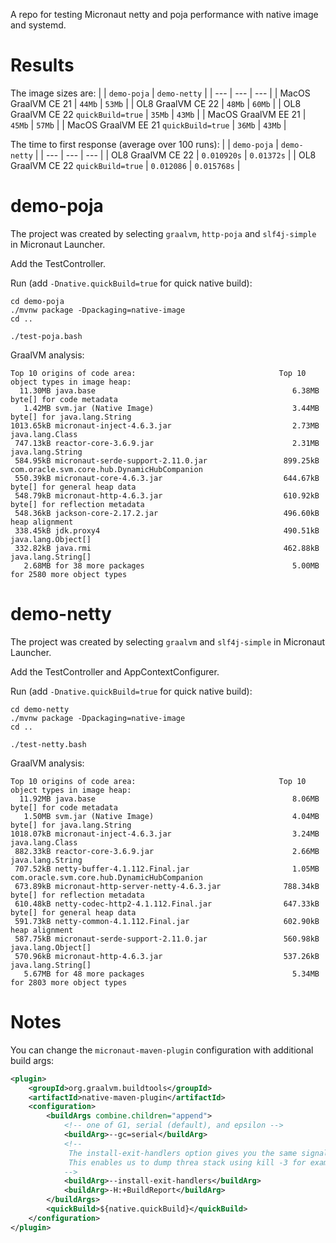 A repo for testing Micronaut netty and poja performance with native image and systemd.

# Results

The image sizes are:
| | `demo-poja` | `demo-netty` |
| --- | --- | --- |
| MacOS GraalVM CE 21 | `44Mb` | `53Mb` |
| OL8 GraalVM CE 22 | `48Mb` | `60Mb` |
| OL8 GraalVM CE 22 `quickBuild=true` | `35Mb` | `43Mb` |
| MacOS GraalVM EE 21 | `45Mb` | `57Mb` |
| MacOS GraalVM EE 21 `quickBuild=true` | `36Mb` |  `43Mb` |

The time to first response (average over 100 runs):
| | `demo-poja` | `demo-netty` |
| --- | --- | --- |
| OL8 GraalVM CE 22 | `0.010920s` | `0.01372s` |
| OL8 GraalVM CE 22 `quickBuild=true` | `0.012086` | `0.015768s` |

# demo-poja

The project was created by selecting `graalvm`, `http-poja` and `slf4j-simple` in Micronaut Launcher.

Add the TestController.

Run (add `-Dnative.quickBuild=true` for quick native build):
```shell
cd demo-poja
./mvnw package -Dpackaging=native-image
cd ..

./test-poja.bash
```

GraalVM analysis:
```shell
Top 10 origins of code area:                                Top 10 object types in image heap:
  11.30MB java.base                                            6.38MB byte[] for code metadata
   1.42MB svm.jar (Native Image)                               3.44MB byte[] for java.lang.String
1013.65kB micronaut-inject-4.6.3.jar                           2.73MB java.lang.Class
 747.13kB reactor-core-3.6.9.jar                               2.31MB java.lang.String
 584.95kB micronaut-serde-support-2.11.0.jar                 899.25kB com.oracle.svm.core.hub.DynamicHubCompanion
 550.39kB micronaut-core-4.6.3.jar                           644.67kB byte[] for general heap data
 548.79kB micronaut-http-4.6.3.jar                           610.92kB byte[] for reflection metadata
 548.36kB jackson-core-2.17.2.jar                            496.60kB heap alignment
 338.45kB jdk.proxy4                                         490.51kB java.lang.Object[]
 332.82kB java.rmi                                           462.88kB java.lang.String[]
   2.68MB for 38 more packages                                 5.00MB for 2580 more object types

```

# demo-netty

The project was created by selecting `graalvm` and `slf4j-simple` in Micronaut Launcher.

Add the TestController and AppContextConfigurer.

Run (add `-Dnative.quickBuild=true` for quick native build):
```shell
cd demo-netty
./mvnw package -Dpackaging=native-image
cd ..

./test-netty.bash
```

GraalVM analysis:
```shell
Top 10 origins of code area:                                Top 10 object types in image heap:
  11.92MB java.base                                            8.06MB byte[] for code metadata
   1.50MB svm.jar (Native Image)                               4.04MB byte[] for java.lang.String
1018.07kB micronaut-inject-4.6.3.jar                           3.24MB java.lang.Class
 882.33kB reactor-core-3.6.9.jar                               2.66MB java.lang.String
 707.52kB netty-buffer-4.1.112.Final.jar                       1.05MB com.oracle.svm.core.hub.DynamicHubCompanion
 673.89kB micronaut-http-server-netty-4.6.3.jar              788.34kB byte[] for reflection metadata
 610.48kB netty-codec-http2-4.1.112.Final.jar                647.33kB byte[] for general heap data
 591.73kB netty-common-4.1.112.Final.jar                     602.90kB heap alignment
 587.75kB micronaut-serde-support-2.11.0.jar                 560.98kB java.lang.Object[]
 570.96kB micronaut-http-4.6.3.jar                           537.26kB java.lang.String[]
   5.67MB for 48 more packages                                 5.34MB for 2803 more object types
```


# Notes

You can change the `micronaut-maven-plugin` configuration with additional build args:

```xml
<plugin>
    <groupId>org.graalvm.buildtools</groupId>
    <artifactId>native-maven-plugin</artifactId>
    <configuration>
        <buildArgs combine.children="append">
            <!-- one of G1, serial (default), and epsilon -->
            <buildArg>--gc=serial</buildArg>
            <!--
             The install-exit-handlers option gives you the same signal handlers that a JVM does.
             This enables us to dump threa stack using kill -3 for example.
            -->
            <buildArg>--install-exit-handlers</buildArg>
            <buildArg>-H:+BuildReport</buildArg>
        </buildArgs>
        <quickBuild>${native.quickBuild}</quickBuild>
    </configuration>
</plugin>
```
